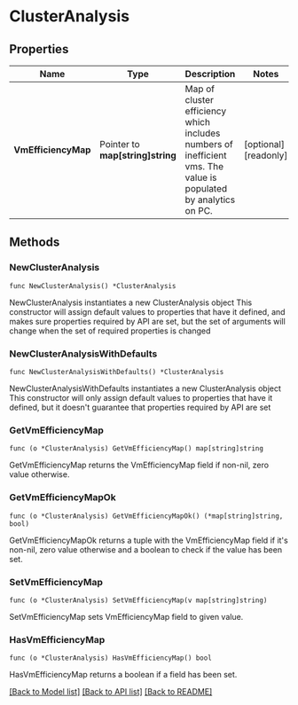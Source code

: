 # ClusterAnalysis

## Properties

Name | Type | Description | Notes
------------ | ------------- | ------------- | -------------
**VmEfficiencyMap** | Pointer to **map[string]string** | Map of cluster efficiency which includes numbers of inefficient vms. The value is populated by analytics on PC.  | [optional] [readonly] 

## Methods

### NewClusterAnalysis

`func NewClusterAnalysis() *ClusterAnalysis`

NewClusterAnalysis instantiates a new ClusterAnalysis object
This constructor will assign default values to properties that have it defined,
and makes sure properties required by API are set, but the set of arguments
will change when the set of required properties is changed

### NewClusterAnalysisWithDefaults

`func NewClusterAnalysisWithDefaults() *ClusterAnalysis`

NewClusterAnalysisWithDefaults instantiates a new ClusterAnalysis object
This constructor will only assign default values to properties that have it defined,
but it doesn't guarantee that properties required by API are set

### GetVmEfficiencyMap

`func (o *ClusterAnalysis) GetVmEfficiencyMap() map[string]string`

GetVmEfficiencyMap returns the VmEfficiencyMap field if non-nil, zero value otherwise.

### GetVmEfficiencyMapOk

`func (o *ClusterAnalysis) GetVmEfficiencyMapOk() (*map[string]string, bool)`

GetVmEfficiencyMapOk returns a tuple with the VmEfficiencyMap field if it's non-nil, zero value otherwise
and a boolean to check if the value has been set.

### SetVmEfficiencyMap

`func (o *ClusterAnalysis) SetVmEfficiencyMap(v map[string]string)`

SetVmEfficiencyMap sets VmEfficiencyMap field to given value.

### HasVmEfficiencyMap

`func (o *ClusterAnalysis) HasVmEfficiencyMap() bool`

HasVmEfficiencyMap returns a boolean if a field has been set.


[[Back to Model list]](../README.md#documentation-for-models) [[Back to API list]](../README.md#documentation-for-api-endpoints) [[Back to README]](../README.md)


